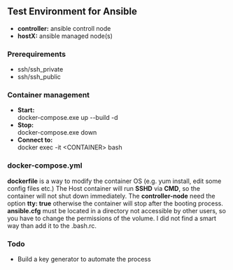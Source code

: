 ## Test Environment for Ansible 
- **controller:** ansible controll node
- **hostX:** ansible managed node(s)

### Prerequirements
- ssh/ssh_private
- ssh/ssh_public

### Container management
- **Start:** <br> docker-compose.exe up --build -d
- **Stop:** <br> docker-compose.exe down
- **Connect to:** <br> docker exec -it \<CONTAINER> bash

### docker-compose.yml
**dockerfile** is a way to modify the container OS (e.g. yum install, edit some config files etc.) The Host container will run **SSHD** via **CMD**, so the container will not shut down immediately. The **controller-node** need the option **tty: true** otherwise the container will stop after the booting process. **ansible.cfg** must be located in a directory not accessible by other users, so you have to change the permissions of the volume. I did not find a smart way than add it to the .bash.rc.

### Todo
- Build a key generator to automate the process
